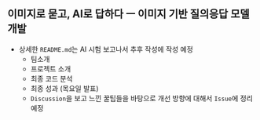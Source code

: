 ## 이미지로 묻고, AI로 답하다 ㅡ 이미지 기반 질의응답 모델 개발
- 상세한 `README.md`는 AI 시험 보고나서 추후 작성에 작성 예정 
  - 팀소개
  - 프로젝트 소개
  - 최종 코드 분석
  - 최종 성과 (목요일 발표)
  - `Discussion`을 보고 느낀 꿀팁들을 바탕으로 개선 방향에 대해서 `Issue`에 정리 예정 
